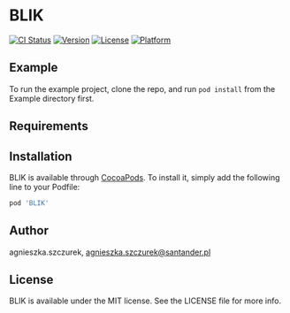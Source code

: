 # BLIK

[![CI Status](https://img.shields.io/travis/agnieszka.szczurek/BLIK.svg?style=flat)](https://travis-ci.org/agnieszka.szczurek/BLIK)
[![Version](https://img.shields.io/cocoapods/v/BLIK.svg?style=flat)](https://cocoapods.org/pods/BLIK)
[![License](https://img.shields.io/cocoapods/l/BLIK.svg?style=flat)](https://cocoapods.org/pods/BLIK)
[![Platform](https://img.shields.io/cocoapods/p/BLIK.svg?style=flat)](https://cocoapods.org/pods/BLIK)

## Example

To run the example project, clone the repo, and run `pod install` from the Example directory first.

## Requirements

## Installation

BLIK is available through [CocoaPods](https://cocoapods.org). To install
it, simply add the following line to your Podfile:

```ruby
pod 'BLIK'
```

## Author

agnieszka.szczurek, agnieszka.szczurek@santander.pl

## License

BLIK is available under the MIT license. See the LICENSE file for more info.
